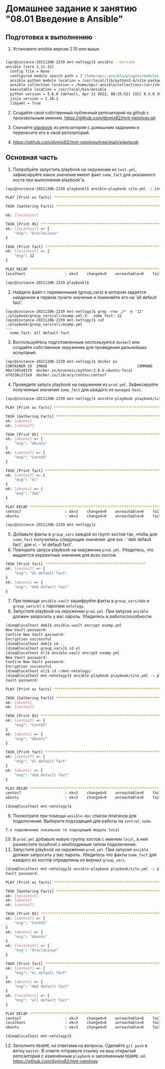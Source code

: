 # Домашнее задание к занятию "08.01 Введение в Ansible"

## Подготовка к выполнению
1. Установите ansible версии 2.10 или выше.
```bash

[opc@instance-20211206-2239 mnt-netlogy]$ ansible --version
ansible [core 2.11.12]
  config file = None
  configured module search path = ['/home/opc/.ansible/plugins/modules', '/usr/share/ansible/plugins/modules']
  ansible python module location = /usr/local/lib/python3.6/site-packages/ansible
  ansible collection location = /home/opc/.ansible/collections:/usr/share/ansible/collections
  executable location = /usr/local/bin/ansible
  python version = 3.6.8 (default, Apr 11 2022, 08:25:52) [GCC 8.5.0 20210514 (Red Hat 8.5.0-10.0.1)]
  jinja version = 2.10.1
  libyaml = True
```
2. Создайте свой собственный публичный репозиторий на github с произвольным именем.
https://github.com/dymix82/mnt-netology.git
3. Скачайте [playbook](./playbook/) из репозитория с домашним заданием и перенесите его в свой репозиторий.

4. https://github.com/dymix82/mnt-netology/tree/main/playbook

## Основная часть
1. Попробуйте запустить playbook на окружении из `test.yml`, зафиксируйте какое значение имеет факт `some_fact` для указанного хоста при выполнении playbook'a.
```bash
[opc@instance-20211206-2239 playbook]$ ansible-playbook site.yml -i inventory/test.yml

PLAY [Print os facts] ***********************************************************************************************************

TASK [Gathering Facts] **********************************************************************************************************

ok: [localhost]

TASK [Print OS] *****************************************************************************************************************
ok: [localhost] => {
    "msg": "OracleLinux"
}

TASK [Print fact] ***************************************************************************************************************
ok: [localhost] => {
    "msg": 12
}

PLAY RECAP **********************************************************************************************************************
localhost                  : ok=3    changed=0    unreachable=0    failed=0    skipped=0    rescued=0    ignored=0

[opc@instance-20211206-2239 playbook]$
```
2. Найдите файл с переменными (group_vars) в котором задаётся найденное в первом пункте значение и поменяйте его на 'all default fact'.
```commandline
[opc@instance-20211206-2239 mnt-netlogy]$ grep -rnw ./* -e '12'
./playbook/group_vars/all/examp.yml:2:  some_fact: 12
[opc@instance-20211206-2239 mnt-netlogy]$ cat ./playbook/group_vars/all/examp.yml
---
  some_fact: all default fact
```
3. Воспользуйтесь подготовленным (используется `docker`) или создайте собственное окружение для проведения дальнейших испытаний.
```bash
[opc@instance-20211206-2239 mnt-netlogy]$ docker ps
CONTAINER ID  IMAGE                                         COMMAND               CREATED         STATUS             PORTS       NAMES
90e7285a91f8  docker.io/brunneis/python:3.8.6-ubuntu-focal                        24 minutes ago  Up 14 minutes ago              ubuntu
efd338c2f1e9  docker.io/library/centos:centos7                                    24 minutes ago  Up 14 minutes ago              centos7
```
4. Проведите запуск playbook на окружении из `prod.yml`. Зафиксируйте полученные значения `some_fact` для каждого из `managed host`.
```bash
[opc@instance-20211206-2239 mnt-netlogy]$ ansible-playbook playbook/site.yml -i playbook/inventory/prod.yml

PLAY [Print os facts] ***********************************************************************************************************

TASK [Gathering Facts] **********************************************************************************************************
ok: [ubuntu]
ok: [centos7]

TASK [Print OS] *****************************************************************************************************************
ok: [ubuntu] => {
    "msg": "Ubuntu"
}
ok: [centos7] => {
    "msg": "CentOS"
}

TASK [Print fact] ***************************************************************************************************************
ok: [centos7] => {
    "msg": "el"
}
ok: [ubuntu] => {
    "msg": "deb"
}

PLAY RECAP **********************************************************************************************************************
centos7                    : ok=3    changed=0    unreachable=0    failed=0    skipped=0    rescued=0    ignored=0
ubuntu                     : ok=3    changed=0    unreachable=0    failed=0    skipped=0    rescued=0    ignored=0

[opc@instance-20211206-2239 mnt-netlogy]$
```
5. Добавьте факты в `group_vars` каждой из групп хостов так, чтобы для `some_fact` получились следующие значения: для `deb` - 'deb default fact', для `el` - 'el default fact'.
6. Повторите запуск playbook на окружении `prod.yml`. Убедитесь, что выдаются корректные значения для всех хостов.
```bash
TASK [Print fact] **********************************************
ok: [centos7] => {
    "msg": "el default fact"
}
ok: [ubuntu] => {
    "msg": "deb default fact"
}
```
7. При помощи `ansible-vault` зашифруйте факты в `group_vars/deb` и `group_vars/el` с паролем `netology`.
8. Запустите playbook на окружении `prod.yml`. При запуске `ansible` должен запросить у вас пароль. Убедитесь в работоспособности.
```bash
[dima@localhost deb]$ ansible-vault encrypt examp.yml
New Vault password:
Confirm New Vault password:
Encryption successful
[dima@localhost deb]$ cd ..
[dima@localhost group_vars]$ cd el
[dima@localhost el]$ ansible-vault encrypt examp.yml
New Vault password:
Confirm New Vault password:
Encryption successful
[dima@localhost el]$ cd ~/mnt-netology/
[dima@localhost mnt-netology]$ ansible-playbook playbook/site.yml -i playbook/inventory/prod.yml --ask-vault-password
Vault password:

PLAY [Print os facts] ************************************************************************************************************************************************************************************************************

TASK [Gathering Facts] ***********************************************************************************************************************************************************************************************************
ok: [ubuntu]
ok: [centos7]

TASK [Print OS] ******************************************************************************************************************************************************************************************************************
ok: [centos7] => {
    "msg": "CentOS"
}
ok: [ubuntu] => {
    "msg": "Ubuntu"
}

TASK [Print fact] ****************************************************************************************************************************************************************************************************************
ok: [centos7] => {
    "msg": "el default fact"
}
ok: [ubuntu] => {
    "msg": "deb default fact"
}

PLAY RECAP ***********************************************************************************************************************************************************************************************************************
centos7                    : ok=3    changed=0    unreachable=0    failed=0    skipped=0    rescued=0    ignored=0
ubuntu                     : ok=3    changed=0    unreachable=0    failed=0    skipped=0    rescued=0    ignored=0

[dima@localhost mnt-netology]$
```
9. Посмотрите при помощи `ansible-doc` список плагинов для подключения. Выберите подходящий для работы на `control node`.  
``` 
Т.к подключение локальное то подходящий модуль local
```
10. В `prod.yml` добавьте новую группу хостов с именем  `local`, в ней разместите localhost с необходимым типом подключения.
11. Запустите playbook на окружении `prod.yml`. При запуске `ansible` должен запросить у вас пароль. Убедитесь что факты `some_fact` для каждого из хостов определены из верных `group_vars`.
```bash
[dima@localhost mnt-netology]$ ansible-playbook playbook/site.yml -i playbook/inventory/prod.yml --ask-vault-password
Vault password:

PLAY [Print os facts] ************************************************************************************************************************************************************************************************************

TASK [Gathering Facts] ***********************************************************************************************************************************************************************************************************
ok: [localhost]
ok: [ubuntu]
ok: [centos7]

TASK [Print OS] ******************************************************************************************************************************************************************************************************************
ok: [centos7] => {
    "msg": "CentOS"
}
ok: [ubuntu] => {
    "msg": "Ubuntu"
}
ok: [localhost] => {
    "msg": "OracleLinux"
}

TASK [Print fact] ****************************************************************************************************************************************************************************************************************
ok: [centos7] => {
    "msg": "el default fact"
}
ok: [ubuntu] => {
    "msg": "deb default fact"
}
ok: [localhost] => {
    "msg": "all default fact"
}

PLAY RECAP ***********************************************************************************************************************************************************************************************************************
centos7                    : ok=3    changed=0    unreachable=0    failed=0    skipped=0    rescued=0    ignored=0
localhost                  : ok=3    changed=0    unreachable=0    failed=0    skipped=0    rescued=0    ignored=0
ubuntu                     : ok=3    changed=0    unreachable=0    failed=0    skipped=0    rescued=0    ignored=0

[dima@localhost mnt-netology]$
```
12. Заполните `README.md` ответами на вопросы. Сделайте `git push` в ветку `master`. В ответе отправьте ссылку на ваш открытый репозиторий с изменённым `playbook` и заполненным `README.md`.  
https://github.com/dymix82/mnt-netology
